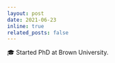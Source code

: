 ```yaml
---
layout: post
date: 2021-06-23
inline: true
related_posts: false
---
```


🎓 Started PhD at Brown University.